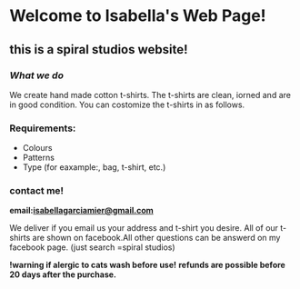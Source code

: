 # Welcome to Isabella's Web Page!



## this is a spiral studios website!

### _What we do_
We create hand made cotton t-shirts. The t-shirts 
are clean, iorned and are in good condition. You can
costomize the t-shirts in as follows.

### Requirements:
- Colours
- Patterns
- Type (for eaxample:, bag, t-shirt, etc.)

### contact me!
**email:isabellagarciamier@gmail.com**

We deliver if you email us your address and t-shirt you desire.
All of our t-shirts are shown on facebook.All other questions can be answerd
on my facebook page.
(just search =spiral studios)

**!warning if alergic to cats wash before use!**
**refunds are possible before 20 days after the purchase.**

